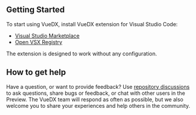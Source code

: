 ## Getting Started

To start using VueDX, install VueDX extension for Visual Studio Code:

- [Visual Studio Marketplace](https://marketplace.visualstudio.com/items?itemName=znck.vue-language-features)
- [Open VSX Registry](https://open-vsx.org/extension/znck/vue-language-features)

The extension is designed to work without any configuration.

## How to get help

Have a question, or want to provide feedback? Use [repository discussions](https://github.com/vuedx/languagetools/discussions) to ask questions, share bugs or feedback, or chat with other users in the Preview. The VueDX team will respond as often as possible, but we also welcome you to share your experiences and help others in the community.

